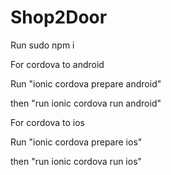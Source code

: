# Shop2Door

Run sudo npm i 

For cordova to android

Run  "ionic cordova prepare android"

then "run ionic cordova run android"

For cordova to ios

Run  "ionic cordova prepare ios"

then "run ionic cordova run ios"
